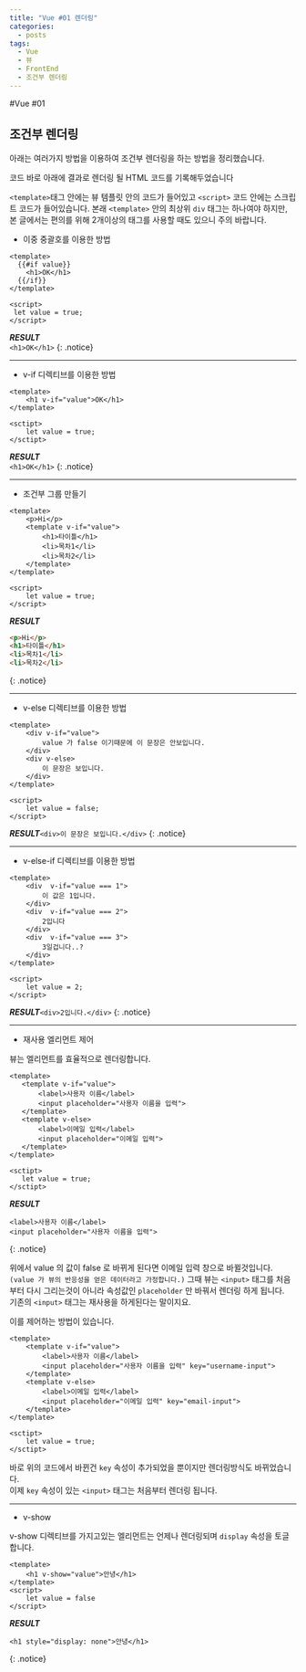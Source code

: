 ```yaml
---
title: "Vue #01 렌더링"
categories:
  - posts
tags:
  - Vue
  - 뷰
  - FrontEnd
  - 조건부 렌더링
---
```


#Vue #01

조건부 렌더링
----

 아래는 여러가지 방법을 이용하여 조건부 렌더링을 하는 방법을 정리했습니다.
 
 코드 바로 아래에 결과로 렌더링 될 HTML 코드를 기록해두었습니다

``<template>``태그 안에는 뷰 템플릿 안의 코드가 들어있고 
``<script>`` 코드 안에는 스크립트 코드가 들어있습니다.
 본래 ``<template>`` 안의 최상위 ``div`` 태그는 하나여야 
 하지만, 본 글에서는 편의를 위해 2개이상의 태그를 사용할 때도 있으니 주의 바랍니다.
 

 - 이중 중괄호를 이용한 방법

```vue
<template>
  {{#if value}}
    <h1>OK</h1>
  {{/if}}
</template>

<script>
 let value = true; 
</script>
```

***RESULT*** <br>``<h1>OK</h1>``
{: .notice}

---

- v-if 디렉티브를 이용한 방법

```vue
<template>
    <h1 v-if="value">OK</h1>
</template>

<sctipt>
    let value = true;
</sctipt>
```

***RESULT***<br>``<h1>OK</h1>``
{: .notice}

---

- 조건부 그룹 만들기

```vue
<template>
    <p>Hi</p>
    <template v-if="value">
        <h1>타이틀</h1>
        <li>목차1</li>
        <li>목차2</li>
    </template>
</template>

<script>
    let value = true;
</script>
```

***RESULT***
```html
<p>Hi</p> 
<h1>타이틀</h1>
<li>목차1</li>
<li>목차2</li>
```
{: .notice}

---

- v-else 디렉티브를 이용한 방법

```vue
<template>
    <div v-if="value">
        value 가 false 이기때문에 이 문장은 안보입니다.
    </div>
    <div v-else>
        이 문장은 보입니다.
    </div>
</template>

<script>
    let value = false;
</script>
```

***RESULT***``<div>이 문장은 보입니다.</div>``
{: .notice}

---

- v-else-if 디렉티브를 이용한 방법

```vue
<template>
    <div  v-if="value === 1">
        이 값은 1입니다.
    </div>
    <div  v-if="value === 2">
        2입니다
    </div>
    <div  v-if="value === 3">
        3일겁니다..?
    </div>
</template>

<script>
    let value = 2;
</script>
```

***RESULT***```<div>2입니다.</div>```
{: .notice}

---

- 재사용 엘리먼트 제어

 뷰는 엘리먼트를 효율적으로 렌더링합니다.
 
 ```vue
<template>
    <template v-if="value">
        <label>사용자 이름</label>
        <input placeholder="사용자 이름을 입력">
    </template>
    <template v-else>
        <label>이메일 입력</label>
        <input placeholder="이메일 입력">
    </template>
</template>

<sctipt>
    let value = true;
</sctipt>
```

***RESULT***
```vue
<label>사용자 이름</label>
<input placeholder="사용자 이름을 입력">
```
{: .notice}

위에서 value 의 값이 false 로 바뀌게 된다면 이메일 입력 창으로 바뀔것입니다.<br>
```(value 가 뷰의 반응성을 얻은 데이터라고 가정합니다.)``` 그때 뷰는 ``<input>`` 태그를 처음부터 다시 그리는것이 아니라
속성값인 ``placeholder`` 만 바꿔서 렌더링 하게 됩니다.<br>
 기존의 ``<input>`` 태그는 재사용을 하게된다는 말이지요.

 이를 제어하는 방법이 있습니다.
 
```vue
<template>
    <template v-if="value">
        <label>사용자 이름</label>
        <input placeholder="사용자 이름을 입력" key="username-input">
    </template>
    <template v-else>
        <label>이메일 입력</label>
        <input placeholder="이메일 입력" key="email-input">
    </template>
</template>

<sctipt>
    let value = true;
</sctipt>
```

바로 위의 코드에서 바뀐건 ``key`` 속성이 추가되었을 뿐이지만 렌더링방식도 바뀌었습니다.<br>
이제 ``key`` 속성이 있는 ``<input>`` 태그는 처음부터 렌더링 됩니다.

---

- v-show 

v-show 디렉티브를 가지고있는 엘리먼트는 언제나 렌더링되며 ``display`` 속성을 토글합니다.

```vue
<template>
    <h1 v-show="value">안녕</h1>
</template>
<script>
    let value = false
</script>
```

***RESULT***
```vue
<h1 style="display: none">안녕</h1>
```
{: .notice}

